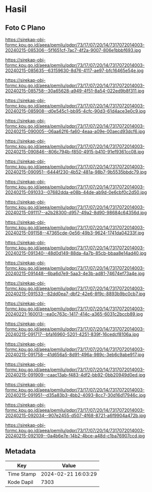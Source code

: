 # Hasil

## Foto C Plano

https://sirekap-obj-formc.kpu.go.id/aeea/pemilu/pdpr/73/17/07/20/14/7317072014003-20240215-085306--5f1651cf-7ac7-4f2a-9007-806e1bbbf693.jpg

https://sirekap-obj-formc.kpu.go.id/aeea/pemilu/pdpr/73/17/07/20/14/7317072014003-20240215-085635--63159630-8d76-4117-ae97-bfc16465e54e.jpg

https://sirekap-obj-formc.kpu.go.id/aeea/pemilu/pdpr/73/17/07/20/14/7317072014003-20240215-085758--30a65628-a949-4f51-8a54-022ed9b8f311.jpg

https://sirekap-obj-formc.kpu.go.id/aeea/pemilu/pdpr/73/17/07/20/14/7317072014003-20240215-085908--d0e545c1-bb95-4cfc-90d3-61d4ace3e0c9.jpg

https://sirekap-obj-formc.kpu.go.id/aeea/pemilu/pdpr/73/17/07/20/14/7317072014003-20240215-090005--06aa62f6-fa60-4eaa-a09e-00aecd93dcf6.jpg

https://sirekap-obj-formc.kpu.go.id/aeea/pemilu/pdpr/73/17/07/20/14/7317072014003-20240215-090846--806c794b-f850-4915-b410-91ef9361cc08.jpg

https://sirekap-obj-formc.kpu.go.id/aeea/pemilu/pdpr/73/17/07/20/14/7317072014003-20240215-090951--6444f230-4b52-481a-98b7-9b5535bbdc79.jpg

https://sirekap-obj-formc.kpu.go.id/aeea/pemilu/pdpr/73/17/07/20/14/7317072014003-20240215-091033--07682dda-e08b-44de-ab9d-0e6cbf0c2d50.jpg

https://sirekap-obj-formc.kpu.go.id/aeea/pemilu/pdpr/73/17/07/20/14/7317072014003-20240215-091117--a2b28300-d957-49a2-8d90-98684c64356d.jpg

https://sirekap-obj-formc.kpu.go.id/aeea/pemilu/pdpr/73/17/07/20/14/7317072014003-20240215-091158--47365cde-0e56-49b3-9624-1741da04233f.jpg

https://sirekap-obj-formc.kpu.go.id/aeea/pemilu/pdpr/73/17/07/20/14/7317072014003-20240215-091340--48d0d149-88da-4a7b-85cb-bbaa8e14ad40.jpg

https://sirekap-obj-formc.kpu.go.id/aeea/pemilu/pdpr/73/17/07/20/14/7317072014003-20240215-091448--6ba6d7e9-5aa3-4e3b-ad81-74674ef73a4e.jpg

https://sirekap-obj-formc.kpu.go.id/aeea/pemilu/pdpr/73/17/07/20/14/7317072014003-20240215-091533--82dd0ea7-dbf2-42e6-8f9c-8893b9bc0cb7.jpg

https://sirekap-obj-formc.kpu.go.id/aeea/pemilu/pdpr/73/17/07/20/14/7317072014003-20240221-160013--ea0c763c-1417-414c-a365-6031c2bccb89.jpg

https://sirekap-obj-formc.kpu.go.id/aeea/pemilu/pdpr/73/17/07/20/14/7317072014003-20240215-091717--bfa16960-5201-4251-839f-16cedcf8106a.jpg

https://sirekap-obj-formc.kpu.go.id/aeea/pemilu/pdpr/73/17/07/20/14/7317072014003-20240215-091758--41d656a5-8d91-496a-989c-3eb6c9abe917.jpg

https://sirekap-obj-formc.kpu.go.id/aeea/pemilu/pdpr/73/17/07/20/14/7317072014003-20240215-091909--caac13ab-f483-4df2-bb92-0bb20949d0ed.jpg

https://sirekap-obj-formc.kpu.go.id/aeea/pemilu/pdpr/73/17/07/20/14/7317072014003-20240215-091951--d35a83b3-4bb2-4093-8cc7-30d16d17946c.jpg

https://sirekap-obj-formc.kpu.go.id/aeea/pemilu/pdpr/73/17/07/20/14/7317072014003-20240215-092034--907e2455-d507-4f68-8721-a6f9904a472b.jpg

https://sirekap-obj-formc.kpu.go.id/aeea/pemilu/pdpr/73/17/07/20/14/7317072014003-20240215-092109--0a4b6e7e-14b2-4bce-a48d-c1ba76907ccd.jpg


## Metadata

| Key        | Value               |
| ---------- | ------------------- |
| Time Stamp | 2024-02-21 16:03:29 |
| Kode Dapil | 7303                |



